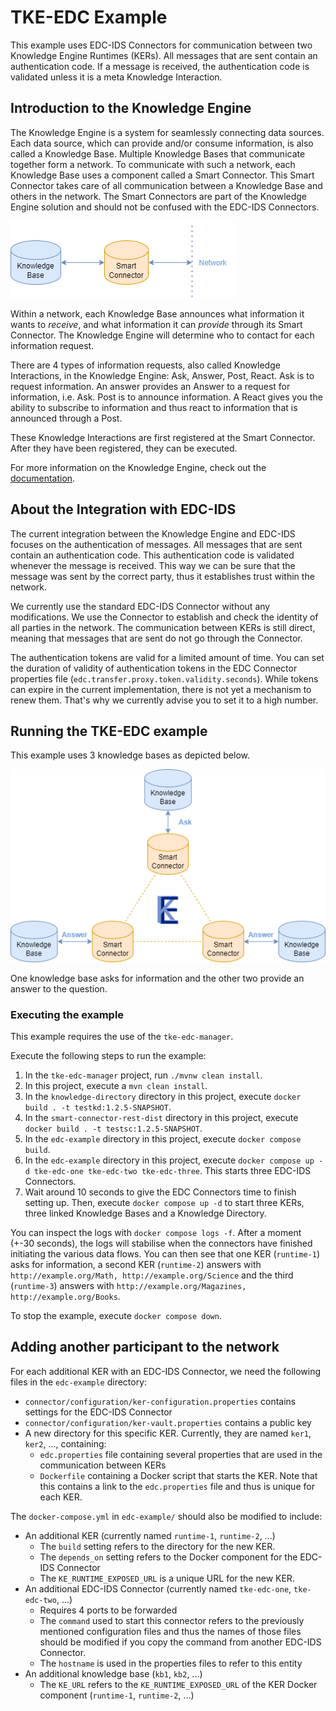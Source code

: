 # TKE-EDC Example
This example uses EDC-IDS Connectors for communication between two Knowledge Engine Runtimes (KERs).
All messages that are sent contain an authentication code.
If a message is received, the authentication code is validated unless it is a meta Knowledge Interaction.

## Introduction to the Knowledge Engine
The Knowledge Engine is a system for seamlessly connecting data sources.
Each data source, which can provide and/or consume information, is also called a Knowledge Base.
Multiple Knowledge Bases that communicate together form a network.
To communicate with such a network, each Knowledge Base uses a component called a Smart Connector.
This Smart Connector takes care of all communication between a Knowledge Base and others in the network.
The Smart Connectors are part of the Knowledge Engine solution and should not be confused with the EDC-IDS Connectors.


![A single Knowledge Base communicates with a network through a Smart Connector.](./single-kb.png)

Within a network, each Knowledge Base announces what information it wants to _receive_, and what information it can _provide_ through its Smart Connector.
The Knowledge Engine will determine who to contact for each information request.

There are 4 types of information requests, also called Knowledge Interactions, in the Knowledge Engine: Ask, Answer, Post, React.
Ask is to request information. An answer provides an Answer to a request for information, i.e. Ask.
Post is to announce information. 
A React gives you the ability to subscribe to information and thus react to information that is announced through a Post.

These Knowledge Interactions are first registered at the Smart Connector. 
After they have been registered, they can be executed.

For more information on the Knowledge Engine, check out the [documentation](../../docs/00_home.md).

## About the Integration with EDC-IDS
The current integration between the Knowledge Engine and EDC-IDS focuses on the authentication of messages.
All messages that are sent contain an authentication code.
This authentication code is validated whenever the message is received.
This way we can be sure that the message was sent by the correct party, thus it establishes trust within the network.

We currently use the standard EDC-IDS Connector without any modifications.
We use the Connector to establish and check the identity of all parties in the network.
The communication between KERs is still direct, meaning that messages that are sent do not go through the Connector.

The authentication tokens are valid for a limited amount of time.
You can set the duration of validity of authentication tokens in the EDC Connector properties file (`edc.transfer.proxy.token.validity.seconds`).
While tokens can expire in the current implementation, there is not yet a mechanism to renew them.
That's why we currently advise you to set it to a high number.


## Running the TKE-EDC example
This example uses 3 knowledge bases as depicted below.

![Picture with 3 knowledge bases. Each knowledge base uses a Smart Connector to communicate with the other knowledge bases.](./illustration-example-situation.png)

One knowledge base asks for information and the other two provide an answer to the question.

### Executing the example
This example requires the use of the `tke-edc-manager`.

Execute the following steps to run the example:
1. In the `tke-edc-manager` project, run `./mvnw clean install`.
2. In this project, execute a `mvn clean install`.
3. In the `knowledge-directory` directory in this project, execute `docker build . -t testkd:1.2.5-SNAPSHOT`.
4. In the `smart-connector-rest-dist` directory in this project, execute `docker build . -t testsc:1.2.5-SNAPSHOT`.
5. In the `edc-example` directory in this project, execute `docker compose build`. 
6. In the `edc-example` directory in this project, execute `docker compose up -d tke-edc-one tke-edc-two tke-edc-three`. This starts three EDC-IDS Connectors.
7. Wait around 10 seconds to give the EDC Connectors time to finish setting up. Then, execute `docker compose up -d` to start three KERs, three linked Knowledge Bases and a Knowledge Directory.

You can inspect the logs with `docker compose logs -f`.
After a moment (+-30 seconds), the logs will stabilise when the connectors have finished initiating the various data flows.
You can then see that one KER (`runtime-1`) asks for information, a second KER (`runtime-2`) answers with `http://example.org/Math, http://example.org/Science` and the third (`runtime-3`) answers with `http://example.org/Magazines, http://example.org/Books`.

To stop the example, execute `docker compose down`.

## Adding another participant to the network
For each additional KER with an EDC-IDS Connector, we need the following files in the `edc-example` directory:
- `connector/configuration/ker-configuration.properties` contains settings for the EDC-IDS Connector
- `connector/configuration/ker-vault.properties` contains a public key
- A new directory for this specific KER. Currently, they are named `ker1`, `ker2`, ..., containing:
  - `edc.properties` file containing several properties that are used in the communication between KERs
  - `Dockerfile` containing a Docker script that starts the KER. Note that this contains a link to the `edc.properties` file and thus is unique for each KER.

The `docker-compose.yml` in `edc-example/` should also be modified to include:
- An additional KER (currently named `runtime-1`, `runtime-2`, ...)
  - The `build` setting refers to the directory for the new KER.
  - The `depends_on` setting refers to the Docker component for the EDC-IDS Connector
  - The `KE_RUNTIME_EXPOSED_URL` is a unique URL for the new KER.
- An additional EDC-IDS Connector (currently named `tke-edc-one`, `tke-edc-two`, ...)
  - Requires 4 ports to be forwarded
  - The `command` used to start this connector refers to the previously mentioned configuration files and thus the names of those files should be modified if you copy the command from another EDC-IDS Connector.
  - The `hostname` is used in the properties files to refer to this entity
- An additional knowledge base (`kb1`, `kb2`, ...)
  - The `KE_URL` refers to the `KE_RUNTIME_EXPOSED_URL` of the KER Docker component (`runtime-1`, `runtime-2`, ...)